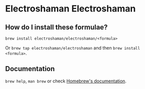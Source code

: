 # Electroshaman Electroshaman

## How do I install these formulae?

`brew install electroshaman/electroshaman/<formula>`

Or `brew tap electroshaman/electroshaman` and then `brew install <formula>`.

## Documentation

`brew help`, `man brew` or check [Homebrew's documentation](https://docs.brew.sh).
